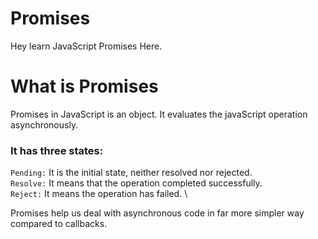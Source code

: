 # Promises
Hey learn JavaScript Promises Here.


# What is Promises
Promises in JavaScript is an object. It evaluates the javaScript operation asynchronously.

### It has three states: 
`Pending:`  It is the initial state, neither resolved nor rejected. \
`Resolve:`  It means that the operation completed successfully. \
`Reject:`   It means the operation has failed. \

Promises help us deal with asynchronous code in far more simpler way compared to callbacks.

